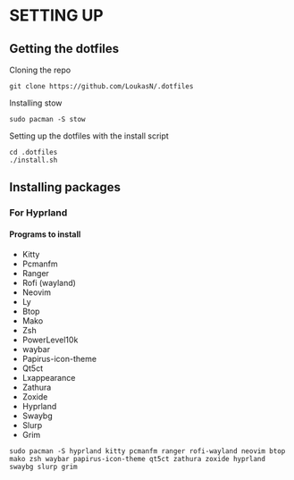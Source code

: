 # SETTING UP

## Getting the dotfiles

Cloning the repo
````
git clone https://github.com/LoukasN/.dotfiles
````
Installing stow
````
sudo pacman -S stow
````
Setting up the dotfiles with the install script
````
cd .dotfiles
./install.sh
````

## Installing packages

### For Hyprland

#### Programs to install

- Kitty
- Pcmanfm
- Ranger
- Rofi (wayland)
- Neovim
- Ly
- Btop
- Mako
- Zsh
- PowerLevel10k
- waybar
- Papirus-icon-theme
- Qt5ct
- Lxappearance
- Zathura
- Zoxide
- Hyprland
- Swaybg
- Slurp
- Grim

```
sudo pacman -S hyprland kitty pcmanfm ranger rofi-wayland neovim btop mako zsh waybar papirus-icon-theme qt5ct zathura zoxide hyprland swaybg slurp grim
```
